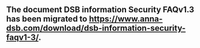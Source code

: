 ## The document DSB information Security FAQv1.3 has been migrated to https://www.anna-dsb.com/download/dsb-information-security-faqv1-3/. 
